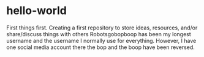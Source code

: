 # hello-world
First things first. Creating a first repository to store ideas, resources, and/or share/discuss things with others
Robotsgobopboop has been my longest username and the username I normally use for everything.
However, I have one social media account there the bop and the boop have been reversed. 

